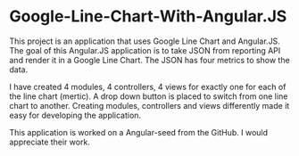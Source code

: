 # Google-Line-Chart-With-Angular.JS
This project is an application that uses Google Line Chart and Angular.JS. The goal of this Angular.JS application is to take JSON from reporting API and render it in a Google Line Chart. The JSON has four metrics to show the data.

I have created 4 modules, 4 controllers, 4 views for exactly one for each of the line chart (mertic). A drop down button is placed to switch from one line chart to another. Creating modules, controllers and views differently made it easy for developing the application.

This application is worked on a Angular-seed from the GitHub. I would appreciate their work.  
